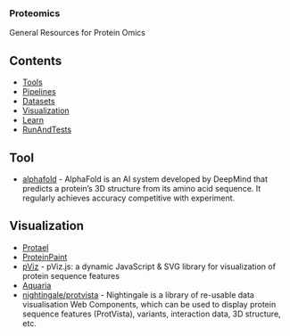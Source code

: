 ### **Proteomics**
General Resources for Protein Omics

## Contents
- [Tools](#Tools)
- [Pipelines](#Pipelines)
- [Datasets](#Datasets)
- [Visualization](#Visualization)
- [Learn](#Learn)
- [RunAndTests](#RunAndTests)
## Tool
- [alphafold](https://github.com/deepmind/alphafold) - AlphaFold is an AI system developed by DeepMind that predicts a protein’s 3D structure from its amino acid sequence. It regularly achieves accuracy competitive with experiment.
## Visualization
- [Protael](http://sanshu.github.io/protaelweb/)
- [ProteinPaint](https://pecan.stjude.cloud/proteinpaint)
- [pViz](https://github.com/Genentech/pviz) - pViz.js: a dynamic JavaScript & SVG library for visualization of protein sequence features
- [Aquaria](http://aquaria.ws/Q9HD67/5i0i/A)
- [nightingale/protvista](https://ebi-webcomponents.github.io/nightingale/#/msa) - Nightingale is a library of re-usable data visualisation Web Components, which can be used to display protein sequence features (ProtVista), variants, interaction data, 3D structure, etc.